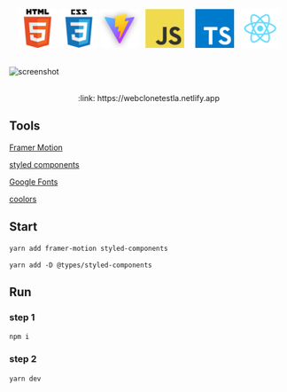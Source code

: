 <div align="center">
    <img src="./readme/logo_html.png" width="70">
    <img src="./readme/logo_css.png" width="70">
    <img src="./readme/logo_vite.png" width="70">
    &nbsp;
    <img src="./readme/logo_javascript.png" width="70">
    &nbsp;
    &nbsp;
    <img src="./readme/logo_typescript.png" width="70">
    &nbsp;
    <img src="./readme/logo_react.png" width="70">
</div>

<br>

![screenshot](./readme/teslaclone.gif)

<br>

<div align="center">
:link: https://webclonetestla.netlify.app
</div>

## Tools

[Framer Motion](https://www.framer.com/motion/)  

[styled components](https://styled-components.com/)  

[Google Fonts](https://fonts.google.com/)  

[coolors](https://coolors.co/)  

## Start

```
yarn add framer-motion styled-components
```

```
yarn add -D @types/styled-components
```

## Run

### step 1

```
npm i
```
### step 2

```
yarn dev
```
